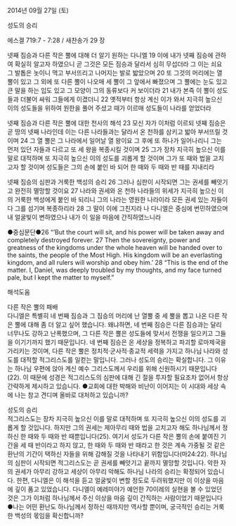 2014년 09월 27일 (토)

성도의 승리



에스겔 719:7 - 7:28 / 새찬송가 29 장


넷째 짐승과 다른 작은 뿔에 대해 더 알기 원하는 다니엘
19 이에 내가 넷째 짐승에 관하여 확실히 알고자 하였으니 곧 그것은 모든 짐승과 달라서 심히 무섭더라 그 이는 쇠요 그 발톱은 놋이니 먹고 부서뜨리고 나머지는 발로 밟았으며 20 또 그것의 머리에는 열 뿔이 있고 그 외에 또 다른 뿔이 나오매 세 뿔이 그 앞에서 빠졌으며 그 뿔에는 눈도 있고 큰 말을 하는 입도 있고 그 모양이 그의 동류보다 커 보이더라 21 내가 본즉 이 뿔이 성도들과 더불어 싸워 그들에게 이겼더니 22 옛적부터 항상 계신 이가 와서 지극히 높으신 이의 성도들을 위하여 원한을 풀어 주셨고 때가 이르매 성도들이 나라를 얻었더라

넷째 짐승과 다른 작은 뿔에 대한 천사의 해석
23 모신 자가 이처럼 이르되 넷째 짐승은 곧 땅의 넷째 나라인데 이는 다른 나라들과는 달라서 온 천하를 삼키고 밟아 부서뜨릴 것이며 24 그 열 뿔은 그 나라에서 일어날 열 왕이요 그 후에 또 하나가 일어나리니 그는 먼저 있던 자들과 다르고 또 세 왕을 복종시킬 것이며 25 그가 장차 지극히 높으신 이를 말로 대적하며 또 지극히 높으신 이의 성도를 괴롭게 할 것이며 그가 또 때와 법을 고치고자 할 것이며 성도들은 그의 손에 붙인 바 되어 한 때와 두 때와 반 때를 지내리라

넷째 짐승의 심판과 거룩한 백성의 승리
26 그러나 심판이 시작되면 그는 권세를 빼앗기고 완전히 멸망할 것이요 27 나라와 권세와 온 천하 나라들의 위세가 지극히 높으신 이의 거룩한 백성에게 붙인 바 되리니 그의 나라는 영원한 나라이라 모든 권세 있는 자들이 다 그를 섬기며 복종하리라 28 그 말이 이에 그친지라 나 다니엘은 중심에 번민하였으며 내 얼굴빛이 변하였으나 내가 이 일을 마음에 간직하였느니라




●중심문단●26 “’But the court will sit, and his power will be taken away and completely destroyed forever. 27 Then the sovereignty, power and greatness of the kingdoms under the whole heaven will be handed over to the saints, the people of the Most High. His kingdom will be an everlasting kingdom, and all rulers will worship and obey him.’ 28 “This is the end of the matter. I, Daniel, was deeply troubled by my thoughts, and my face turned pale, but I kept the matter to myself.”

해석도움





다른 작은 뿔의 패배  
다니엘은 특별히 네 번째 짐승과 그 짐승의 머리에 난 열뿔 중 세 뿔을 뽑고 나온 다른 작은 뿔에 대해 좀 더 알고 싶어 했습니다. 왜냐하면, 네 번째 짐승은 다른 짐승과는 달리 너무나도 강하고 난폭했으며, 그 다른 작은 뿔은 성도들에 맞서서 전쟁을 일으키고 그들을 이기기까지 했기 때문입니다. 네 번째 짐승은 온 세상을 정복하고 파괴할 로마제국을 가리키는 것이며, 다른 작은 뿔은 정치적·군사적·종교적 세력을 가지고 하나님 나라와 성도를 대적할 적그리스도를 일컫는 말입니다. 그러나 성도의 승리는 확실합니다. 그 이유는 하나님 우편에 앉아 계신 예수 그리스도께서 우리를 위해 신원하시기 때문입니다(22). 이 때문에 성경은 적그리스도의 심판에 대해 긴 절을 투자할 필요조차 없어서 항상 간략하게 제시하고 있습니다. 
●교회에 대한 박해와 비난이 이어지는 이 시대와 세상 속에 나는 참고 견디며 올바로 대처하고 있습니까?

성도의 승리  
적그리스도는 장차 지극히 높으신 이를 말로 대적하며 또 지극히 높으신 이의 성도를 괴롭게 할 것입니다. 하지만 그의 권세는 제아무리 때와 법을 고치고자 해도 하나님께서 정하신 한 때와 두 때와 반 때뿐입니다(25). 여기서 성도가 다른 작은 뿔의 손에 붙여진 기간을 세 때 반이라고 하지 않고, 한 때와 두 때와 반 때라고 한 것은 계속 가중될 것 같은 환난의 기간이 택하신 자들을 위해 감해질 것을 나타내기 위함입니다(마24:22). 하나님의 심판이 시작되면 적그리스도는 곧 권세를 빼앗기고 끝까지 멸망할 것입니다. 악한 자의 권세가 아무리 강하고 세상이 아무리 악해도 하나님 나라의 승리는 확정되어 있습니다. 한편, 다니엘은 이 해석을 듣고 얼굴빛이 변할 정도로 두려워했지만 이 이상을 마음에 깊이 품고 있었습니다. 다니엘이 예레미야가 예언한 70이레의 실현을 볼 수 있었던 것은 그가 이처럼 하나님께서 주신 이상을 마음 깊이 간직하는 사람이었기 때문입니다
●나는 어떤 환난도 하나님께서 정하신 때까지만 역사할 뿐이며, 궁극적인 승리는 거룩한 백성의 몫임을 확신합니까?